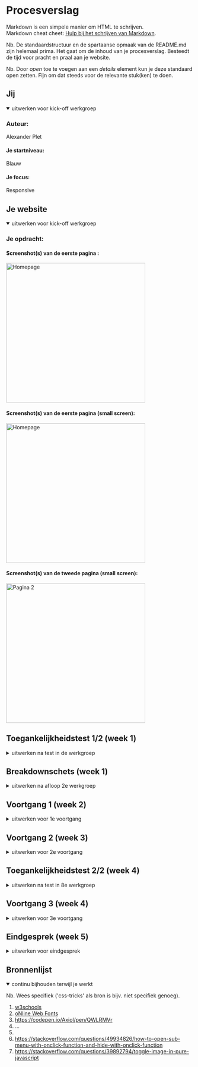 # Procesverslag
Markdown is een simpele manier om HTML te schrijven.  
Markdown cheat cheet: [Hulp bij het schrijven van Markdown](https://github.com/adam-p/markdown-here/wiki/Markdown-Cheatsheet).

Nb. De standaardstructuur en de spartaanse opmaak van de README.md zijn helemaal prima. Het gaat om de inhoud van je procesverslag. Besteedt de tijd voor pracht en praal aan je website.

Nb. Door *open* toe te voegen aan een *details* element kun je deze standaard open zetten. Fijn om dat steeds voor de relevante stuk(ken) te doen.





## Jij

<details open>
  <summary>uitwerken voor kick-off werkgroep</summary>

  ### Auteur:
  Alexander Plet

  #### Je startniveau:
  Blauw

  #### Je focus:
  Responsive
 
</details>





## Je website

<details open>
  <summary>uitwerken voor kick-off werkgroep</summary>

  ### Je opdracht:
  [](gamma.nl)
  #### Screenshot(s) van de eerste pagina : 
  
  <img src="resource/images/home.png" width="375px" alt="Homepage">
  
  #### Screenshot(s) van de eerste pagina (small screen): 
  
  <img src="resource/images/home_small.png" width="375px" alt="Homepage">

  #### Screenshot(s) van de tweede pagina (small screen):
  <img src="resource/images/pagina2_small.png" width="375px" alt="Pagina 2">
 
</details>



## Toegankelijkheidstest 1/2 (week 1)

<details>
  <summary>uitwerken na test in de werkgroep</summary>
 
  ### Bevindingen
  Lijst met je bevindingen die in de test naar voren kwamen:
  - met nette semantische code kan de screenreader alle relevante html elementen voorlezen
  - het is de duty van designers om te coderen met screenreaders in gedachten

  #### Screenreader
  Hier korte omschrijving (met indien nodig afbeeldingen)
  - met nette semantische code kan de screenreader alle relevante html elementen voorlezen
  - is van belang zodat iedereen gebruik kan maken van een computer (internet)
  - mensen met beperkingen in hun zicht of motoriek zullen blij zijn als een website screenreader friendly is
  
  Hier een omschrijving van hoe het opgelost kan worden (met indien nodig afbeeldingen)

  #### Muis en Toetsenbord 
  Hier korte omschrijving (met indien nodig afbeeldingen)
  - met keyboard shortcuts zoals de pijltjes toetsen kan een website makkelijk genavigeert worden als de gebruiker niet met een muis kan werken ivm restricties

  #### Motoriek (shocks, elastiekjes)
  Hier korte omschrijving (met indien nodig afbeeldingen)
  - met keyboard shortcuts zoals de pijltjes toetsen kan een website makkelijk genavigeert worden als de gebruiker niet met een muis kan werken ivm restricties
  
  #### Visueel (brillen, contrast, kleurenblind, dark/light). 
  Hier korte omschrijving (met indien nodig afbeeldingen)
  - met contrast kan er gedacht worden om niet van die velle kleuren te gebruiken sinds iemand met kleurenblindheid bijvoorbeeld het verschil niet zal zien.
  - speel met contrast, dark/light modes
  

</details>



## Breakdownschets (week 1)

<details>
  <summary>uitwerken na afloop 2e werkgroep</summary>

  ### de hele pagina: 
<img src="resource/images/home.png" width="375px" alt="Homepage">

  ### dynamisch deel (bijv menu): 


  ### wellicht nog een dynamisch deel (bijv filter): 

</details>





## Voortgang 1 (week 2)

<details>
  <summary>uitwerken voor 1e voortgang</summary>

  ### Stand van zaken
  hier dit ging goed & dit was lastig (neem ook screenshots op van delen van je website en code)
  Had de breakdown alleen voor voortgang 1.

  ### Agenda voor meeting
  
  Niet aanwezig

  ### Verslag van meeting
  hier na afloop snel de uitkomsten van de meeting vastleggen

  - gekeken naar de correcte html tags die horen bij welke gedeelte van de website

</details>





## Voortgang 2 (week 3)

<details>
  <summary>uitwerken voor 2e voortgang</summary>

  ### Stand van zaken
  hier dit ging goed & dit was lastig (neem ook screenshots op van delen van je website en code)
  <img src="resource/images/progressie1.png" width="375px" alt="progressie">!
  
  Heb gewerkt aan hoe de navigatie gaat.

  ### Agenda voor meeting

  ### Verslag van meeting
  Niet aanwezig voor meeting

</details>





## Toegankelijkheidstest 2/2 (week 4)

<details>
  <summary>uitwerken na test in 8e werkgroep</summary>

  ### Bevindingen
  Lijst met je bevindingen die in de test naar voren kwamen (geef ook aan wat er verbeterd is):

  #### Screenreader
  Hier korte omschrijving (met indien nodig afbeeldingen)

  Hier een omschrijving van hoe het opgelost kan worden (met indien nodig afbeeldingen)


  #### Muis en Toetsenbord 
  Hier korte omschrijving (met indien nodig afbeeldingen)

  Hier een omschrijving van hoe het opgelost kan worden (met indien nodig afbeeldingen)


  #### Motoriek (shocks, elastiekjes)
  Hier korte omschrijving (met indien nodig afbeeldingen)

  Hier een omschrijving van hoe het opgelost kan worden (met indien nodig afbeeldingen)


  #### Visueel (brillen, contrast, kleurenblind, dark/light). 
  Hier korte omschrijving (met indien nodig afbeeldingen)

  Hier een omschrijving van hoe het opgelost kan worden (met indien nodig afbeeldingen)

</details>





## Voortgang 3 (week 4)

<details>
  <summary>uitwerken voor 3e voortgang</summary>

  ### Stand van zaken
  hier dit ging goed & dit was lastig (neem ook screenshots op van delen van je website en code)
  <img src="resource/images/progressie2.png" width="375px" alt="progressie">!

  ### Agenda voor meeting

  ### Verslag van meeting
  nth-of-type kan mij helpen met verschillende articles stylen
  Heb een beter beeld wat ik kan doen voor mijn microinteractie

</details>




## Eindgesprek (week 5)

<details>
  <summary>uitwerken voor eindgesprek</summary>

  ### Je uitkomst - karakteristiek screenshots:
  


  ### Dit ging goed/Heb ik geleerd: 
  Ik heb geleerd dat er gebruik gemaakt kan worden met aria-labels in plaats van classes, DIVs en IDs

  <img src="resource/images/progressie3.png" width="375px" alt="progressie">!


  ### Dit was lastig/Is niet gelukt:
  Korte omschrijving met plaatjes

  <img src="readme-images/dummy-plaatje.jpg" width="375px" alt="bummer">
</details>





## Bronnenlijst

<details open>
  <summary>continu bijhouden terwijl je werkt</summary>

  Nb. Wees specifiek ('css-tricks' als bron is bijv. niet specifiek genoeg).

1. <a href="https://www.w3schools.com/">w3schools</a>
2. <a href="http://www.onlinewebfonts.com">oNline Web Fonts</a>
3. <a href="https://codepen.io/Axiol/pen/QWLRMVr">https://codepen.io/Axiol/pen/QWLRMVr</a>
4. ...
5. <a href="gamma.nl"></a>
6. <a href="https://stackoverflow.com/questions/49934826/how-to-open-sub-menu-with-onclick-function-and-hide-with-onclick-function">https://stackoverflow.com/questions/49934826/how-to-open-sub-menu-with-onclick-function-and-hide-with-onclick-function</a>
7. <a href="https://stackoverflow.com/questions/39892794/toggle-image-in-pure-javascript">https://stackoverflow.com/questions/39892794/toggle-image-in-pure-javascript</a>

</details>